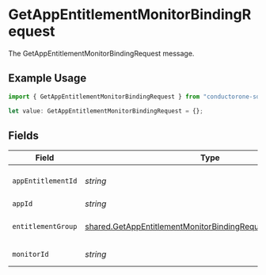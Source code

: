 # GetAppEntitlementMonitorBindingRequest

The GetAppEntitlementMonitorBindingRequest message.

## Example Usage

```typescript
import { GetAppEntitlementMonitorBindingRequest } from "conductorone-sdk-typescript/sdk/models/shared";

let value: GetAppEntitlementMonitorBindingRequest = {};
```

## Fields

| Field                                                                                                                                                 | Type                                                                                                                                                  | Required                                                                                                                                              | Description                                                                                                                                           |
| ----------------------------------------------------------------------------------------------------------------------------------------------------- | ----------------------------------------------------------------------------------------------------------------------------------------------------- | ----------------------------------------------------------------------------------------------------------------------------------------------------- | ----------------------------------------------------------------------------------------------------------------------------------------------------- |
| `appEntitlementId`                                                                                                                                    | *string*                                                                                                                                              | :heavy_minus_sign:                                                                                                                                    | The appEntitlementId field.                                                                                                                           |
| `appId`                                                                                                                                               | *string*                                                                                                                                              | :heavy_minus_sign:                                                                                                                                    | The appId field.                                                                                                                                      |
| `entitlementGroup`                                                                                                                                    | [shared.GetAppEntitlementMonitorBindingRequestEntitlementGroup](../../../sdk/models/shared/getappentitlementmonitorbindingrequestentitlementgroup.md) | :heavy_minus_sign:                                                                                                                                    | The entitlementGroup field.                                                                                                                           |
| `monitorId`                                                                                                                                           | *string*                                                                                                                                              | :heavy_minus_sign:                                                                                                                                    | The monitorId field.                                                                                                                                  |